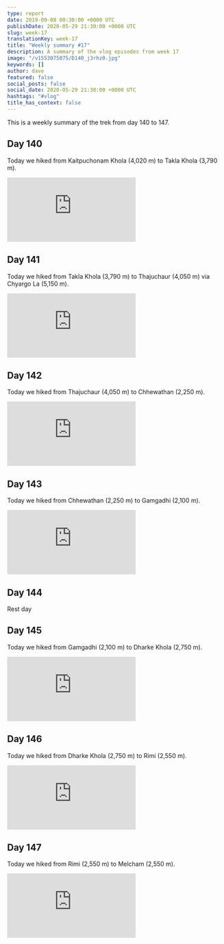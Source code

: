 ```yaml
---
type: report
date: 2019-09-08 00:30:00 +0000 UTC
publishDate: 2020-05-29 21:30:00 +0000 UTC
slug: week-17
translationKey: week-17
title: "Weekly summary #17"
description: A summary of the vlog episodes from week 17
image: "/v1553075075/D140_j3rhz0.jpg"
keywords: []
author: dave
featured: false
social_posts: false
social_date: 2020-05-29 21:30:00 +0000 UTC
hashtags: "#vlog"
title_has_context: false
---
```


This is a weekly summary of the trek from day 140 to 147.


## Day 140


Today we hiked from Kaitpuchonam Khola (4,020 m) to Takla Khola (3,790 m).

<iframe src="https://www.youtube.com/embed/zHrEqF_X2iw" frameborder="0" allow="accelerometer; autoplay; encrypted-media; gyroscope; picture-in-picture" allowfullscreen></iframe>


## Day 141


Today we hiked from Takla Khola (3,790 m) to Thajuchaur (4,050 m) via Chyargo La (5,150 m).

<iframe src="https://www.youtube.com/embed/5V2lKigQ1cY" frameborder="0" allow="accelerometer; autoplay; encrypted-media; gyroscope; picture-in-picture" allowfullscreen></iframe>


## Day 142


Today we hiked from Thajuchaur (4,050 m) to Chhewathan (2,250 m).

<iframe src="https://www.youtube.com/embed/ps7iIKmZArw" frameborder="0" allow="accelerometer; autoplay; encrypted-media; gyroscope; picture-in-picture" allowfullscreen></iframe>


## Day 143


Today we hiked from Chhewathan (2,250 m) to Gamgadhi (2,100 m).

<iframe src="https://www.youtube.com/embed/PmTkw3Vpdj0" frameborder="0" allow="accelerometer; autoplay; encrypted-media; gyroscope; picture-in-picture" allowfullscreen></iframe>


## Day 144



Rest day



## Day 145


Today we hiked from Gamgadhi (2,100 m) to Dharke Khola (2,750 m).

<iframe src="https://www.youtube.com/embed/ZdqsppgGGZ4" frameborder="0" allow="accelerometer; autoplay; encrypted-media; gyroscope; picture-in-picture" allowfullscreen></iframe>


## Day 146


Today we hiked from Dharke Khola (2,750 m) to Rimi (2,550 m).

<iframe src="https://www.youtube.com/embed/BBwY2-VmJpE" frameborder="0" allow="accelerometer; autoplay; encrypted-media; gyroscope; picture-in-picture" allowfullscreen></iframe>


## Day 147


Today we hiked from Rimi (2,550 m) to Melcham (2,550 m).

<iframe src="https://www.youtube.com/embed/bVEtYoZk0zw" frameborder="0" allow="accelerometer; autoplay; encrypted-media; gyroscope; picture-in-picture" allowfullscreen></iframe>



